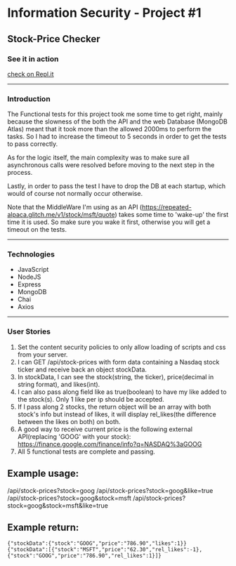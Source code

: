 # Information Security - Project #1
## Stock-Price Checker

### See it in action

[check on Repl.it](https://repl.it/repls/UniformExaltedNumerator#server.js)

---
### Introduction

The Functional tests for this project took me some time to get right, mainly because the slowness of the both the API and the web Database (MongoDB Atlas) meant that it took more than the allowed 2000ms to perform the tasks. 
So I had to increase the timeout to 5 seconds in order to get the tests to pass correctly.

As for the logic itself, the main complexity was to make sure all asynchronous calls were resolved before moving to the next step in the process.

Lastly, in order to pass the test I have to drop the DB at each startup, which would of course not normally occur otherwise.

Note that the MiddleWare I'm using as an API (https://repeated-alpaca.glitch.me/v1/stock/msft/quote) takes some time to 'wake-up' the first time it is used. So make sure you wake it first, otherwise you will get a timeout on the tests.

---
### Technologies
* JavaScript
* NodeJS
* Express
* MongoDB 
* Chai
* Axios
---
### User Stories

1. Set the content security policies to only allow loading of scripts and css from your server.
2. I can GET /api/stock-prices with form data containing a Nasdaq stock ticker and receive back an object stockData.
3. In stockData, I can see the stock(string, the ticker), price(decimal in string format), and likes(int).
4. I can also pass along field like as true(boolean) to have my like added to the stock(s). Only 1 like per ip should be accepted.
5. If I pass along 2 stocks, the return object will be an array with both stock's info but instead of likes, it will display rel_likes(the difference between the likes on both) on both.
6. A good way to receive current price is the following external API(replacing 'GOOG' with your stock): https://finance.google.com/finance/info?q=NASDAQ%3aGOOG
7. All 5 functional tests are complete and passing.

## Example usage:

/api/stock-prices?stock=goog
/api/stock-prices?stock=goog&like=true
/api/stock-prices?stock=goog&stock=msft
/api/stock-prices?stock=goog&stock=msft&like=true

## Example return:

`{"stockData":{"stock":"GOOG","price":"786.90","likes":1}}`
`{"stockData":[{"stock":"MSFT","price":"62.30","rel_likes":-1},{"stock":"GOOG","price":"786.90","rel_likes":1}]}` 